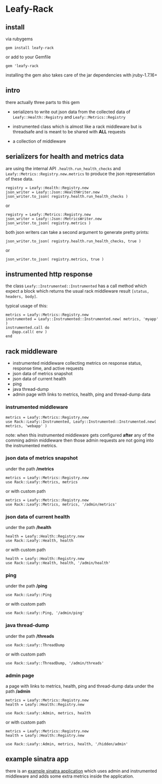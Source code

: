 # Leafy-Rack

## install

via rubygems
```
gem install leafy-rack
```
or add to your Gemfile
```
gem 'leafy-rack
```

installing the gem also takes care of the jar dependencies with jruby-1.7.16+

## intro

there actually three parts to this gem

* serializers to write out json data from the collected data of ```Leafy::Health::Registry``` and ```Leafy::Metrics::Registry```

* instrumented class which is almost like a rack middleware but is threadsafe and is meant to be shared with **ALL** requests

* a collection of middleware

## serializers for health and metrics data

are using the internal API ```.health.run_health_checks``` and ```Leafy::Metrics::Registry.new.metrics``` to produce the json representation of these data.

    registry = Leafy::Health::Registry.new
	json_writer = Leafy::Json::HealthWriter.new
	json_writer.to_json( registry.health.run_health_checks )

or

    registry = Leafy::Metrics::Registry.new
	json_writer = Leafy::Json::MetricsWriter.new
	json_writer.to_json( registry.metrics )

both json writers can take a second argument to generate pretty prints:

	json_writer.to_json( registry.health.run_health_checks, true )

or
  
	json_writer.to_json( registry.metrics, true )

## instrumented http response

the class ```Leafy::Instrumented::Instrumented``` has a call method which expect a block which returns the usual rack middleware result ```[status, headers, body]```.

typical usage of this:

    metrics = Leafy::Metrics::Registry.new
    instrumented = Leafy::Instrumented::Instrumented.new( metrics, 'myapp' )
	instrumented.call do
       @app.call( env )
	end

## rack middleware

* instrumented middleware collecting metrics on response status, response time, and active requests
* json data of metrics snapshot
* json data of current health
* ping
* java thread-dump
* admin page with links to metrics, health, ping and thread-dump data

### instrumented middleware

    metrics = Leafy::Metrics::Registry.new
    use Rack::Leafy::Instrumented, Leafy::Instrumented::Instrumented.new( metrics, 'webapp' )

note: when this instrumented middleware gets configured **after** any of the comming admin middleware then those admin requests are not going into the instrumented metrics.

### json data of metrics snapshot

under the path **/metrics**

    metrics = Leafy::Metrics::Registry.new
    use Rack::Leafy::Metrics, metrics

or with custom path

    metrics = Leafy::Metrics::Registry.new
    use Rack::Leafy::Metrics, metrics, '/admin/metrics'

### json data of current health

under the path **/health**

    health = Leafy::Health::Registry.new
    use Rack::Leafy::Health, health

or with custom path

    health = Leafy::Health::Registry.new
    use Rack::Leafy::Health, health, '/admin/health'

### ping

under the path **/ping**

    use Rack::Leafy::Ping

or with custom path

    use Rack::Leafy::Ping, '/admin/ping'

### java thread-dump

under the path **/threads**

    use Rack::Leafy::ThreadDump

or with custom path

    use Rack::Leafy::ThreadDump, '/admin/threads'


### admin page

a page with links to metrics, health, ping and thread-dump data under the path **/admin**

    metrics = Leafy::Metrics::Registry.new
    health = Leafy::Health::Registry.new

    use Rack::Leafy::Admin, metrics, health

or with custom path

    metrics = Leafy::Metrics::Registry.new
    health = Leafy::Health::Registry.new

    use Rack::Leafy::Admin, metrics, health, '/hidden/admin'

## example sinatra app

there is an [example sinatra application](https://github.com/lookout/leafy/tree/master/examples/hellowarld) which uses admin and instrumented middleware and adds some extra metrics inside the application.
